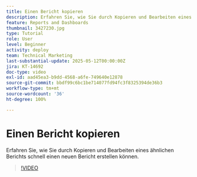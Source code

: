 ```yaml
---
title: Einen Bericht kopieren
description: Erfahren Sie, wie Sie durch Kopieren und Bearbeiten eines ähnlichen Berichts schnell einen neuen Bericht erstellen können.
feature: Reports and Dashboards
thumbnail: 3427230.jpg
type: Tutorial
role: User
level: Beginner
activity: deploy
team: Technical Marketing
last-substantial-update: 2025-05-12T00:00:00Z
jira: KT-14692
doc-type: video
exl-id: aad45ea3-b9dd-4568-a6fe-749640e12878
source-git-commit: bbdf99c6bc1be714077fd94fc3f8325394de36b3
workflow-type: tm+mt
source-wordcount: '36'
ht-degree: 100%

---
```


# Einen Bericht kopieren

Erfahren Sie, wie Sie durch Kopieren und Bearbeiten eines ähnlichen Berichts schnell einen neuen Bericht erstellen können.

>[!VIDEO](https://video.tv.adobe.com/v/3437054/?quality=12&learn=on&enablevpops=1&captions=ger)

